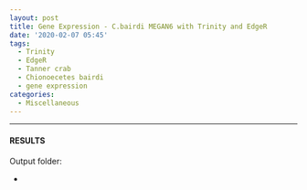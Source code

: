 ```yaml
---
layout: post
title: Gene Expression - C.bairdi MEGAN6 with Trinity and EdgeR
date: '2020-02-07 05:45'
tags: 
  - Trinity
  - EdgeR
  - Tanner crab
  - Chionoecetes bairdi
  - gene expression
categories: 
  - Miscellaneous
---
```




---

#### RESULTS

Output folder:

- []()

